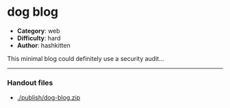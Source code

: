 dog blog
======================

- **Category**: web
- **Difficulty**: hard
- **Author**: hashkitten

This minimal blog could definitely use a security audit...

---

### Handout files

- [./publish/dog-blog.zip](./publish/dog-blog.zip)
